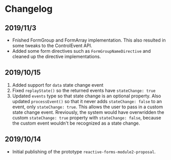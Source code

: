 # Changelog

## 2019/11/3

- Fnished FormGroup and FormArray implementation. This also resulted in some tweaks to the ControlEvent API.
- Added some form directives such as `FormGroupNameDirective` and cleaned up the directive implementations.

## 2019/10/15

1. Added support for `data` state change event
2. Fixed `replayState()` so the returned events have `stateChange: true`
3. Updated `events` type so that state change is an optional property. Also updated `processEvent()` so that it never adds `stateChange: false` to an event, only `stateChange: true`. This allows the user to pass in a custom state change event. Rreviously, the system would have overwridden the custom `stateChange: true` property with `stateChange: false`, because the custom event wouldn't be recognized as a state change.

## 2019/10/14

- Initial publishing of the prototype `reactive-forms-module2-proposal`.
